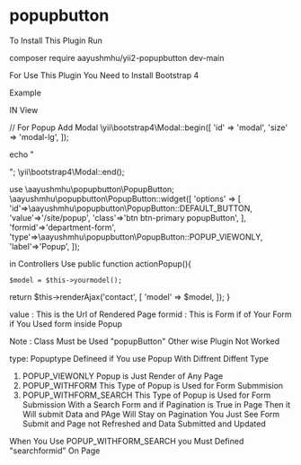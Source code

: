 # popupbutton

To Install This Plugin Run

composer require aayushmhu/yii2-popupbutton dev-main

For Use This Plugin You Need to Install Bootstrap 4

Example

IN View

// For Popup Add Modal
\yii\bootstrap4\Modal::begin([
'id' => 'modal',
'size' => 'modal-lg',
]);

echo "<div id='modalContent'></div>";
\yii\bootstrap4\Modal::end();

use \aayushmhu\popupbutton\PopupButton;
\aayushmhu\popupbutton\PopupButton::widget([
'options' => [
'id'=>\aayushmhu\popupbutton\PopupButton::DEFAULT_BUTTON,
'value'=>'/site/popup',
'class'=>'btn btn-primary popupButton',
],
'formid'=>'department-form',
'type'=>\aayushmhu\popupbutton\PopupButton::POPUP_VIEWONLY,
'label'=>'Popup',
]);

in Controllers Use
public function actionPopup(){

    $model = $this->yourmodel();

return $this->renderAjax('contact', [
'model' => $model,
]);
}

value : This is the Url of Rendered Page
formid : This is Form if of Your Form if You Used form inside Popup

Note : Class Must be Used "popupButton" Other wise Plugin Not Worked

type: Popuptype Defineed if You use Popup With Diffrent Diffent Type

1. POPUP_VIEWONLY Popup is Just Render of Any Page
2. POPUP_WITHFORM This Type of Popup is Used for Form Submmision
3. POPUP_WITHFORM_SEARCH This Type of Popup is Used for Form Submission With a Search Form and if Pagination is True in Page Then it Will submit Data and PAge Will Stay on Pagination You Just See Form Submit and Page not Refreshed and Data Submitted and Updated

When You Use POPUP_WITHFORM_SEARCH you Must Defined "searchformid" On Page
